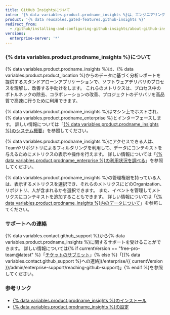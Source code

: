 ```yaml
---
title: GitHub Insightsについて
intro: '{% data variables.product.prodname_insights %}は、エンジニアリングチームがソフトウェアデリバリのプロセスを理解し、改善することを支援するメトリクスと分析レポートを提供します。'
product: '{% data reusables.gated-features.github-insights %}'
redirect_from:
  - /github/installing-and-configuring-github-insights/about-github-insights
versions:
  enterprise-server: '*'
---
```


### {% data variables.product.prodname_insights %}について

{% data variables.product.prodname_insights %}は、{% data variables.product.product_location %}からのデータに基づく分析レポートを提供するスタンドアローンアプリケーションで、ソフトウェアデリバリのプロセスを理解し、改善する手助けをします。 これらのメトリクスは、プロセス中のボトルネックの除去、コラボレーションの改善、プロジェクトのデリバリを高品質で高速に行うために利用できます。

{% data variables.product.prodname_insights %}はマシン上でホストされ、{% data variables.product.prodname_enterprise %}とインターフェースします。 詳しい情報については「[{% data variables.product.prodname_insights %}のシステム概要](/insights/installing-and-configuring-github-insights/system-overview-for-github-insights)」を参照してください。

{% data variables.product.prodname_insights %}にアクセスできる人は、Teamやリポジトリによるフィルタリングを利用して、データにコンテキストを与えるためにメトリクスの表示や操作を行えます。 詳しい情報については「[{% data variables.product.prodname_enterprise %}の利用状況を調べる](/insights/exploring-your-usage-of-github-enterprise)」を参照してください。

{% data variables.product.prodname_insights %}の管理権限を持っている人は、表示するメトリクスを選択でき、それらのメトリクスにどのOrganization、リポジトリ、人が含まれるかを選択できます。 また、イベントを管理してメトリクスにコンテキストを追加することもできます。 詳しい情報については「[{% data variables.product.prodname_insights %}内のデータについて](/insights/installing-and-configuring-github-insights/about-data-in-github-insights)」を参照してください。

### サポートへの連絡

{% data variables.contact.github_support %}から{% data variables.product.prodname_insights %}に関するサポートを受けることができます。 詳しい情報については{% if currentVersion == "free-pro-team@latest" %}「[チケットのサブミット](/github/working-with-github-support/submitting-a-ticket)」{% else %}「[{% data variables.contact.github_support %}への連絡](/enterprise/{{ currentVersion }}/admin/enterprise-support/reaching-github-support)」{% endif %}を参照してください。

### 参考リンク

- [{% data variables.product.prodname_insights %}のインストール](/insights/installing-and-configuring-github-insights/installing-github-insights)
- [{% data variables.product.prodname_insights %}の設定](/insights/installing-and-configuring-github-insights/configuring-github-insights)
